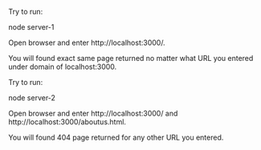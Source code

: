 Try to run:

node server-1

Open browser and enter http://localhost:3000/.

You will found exact same page returned no matter what URL you entered under domain of localhost:3000.

Try to run:

node server-2

Open browser and enter http://localhost:3000/ and http://localhost:3000/aboutus.html.

You will found 404 page returned for any other URL you entered.
